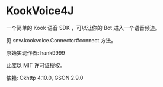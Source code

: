# KookVoice4J

一个简单的 Kook 语音 SDK ，可以让你的 Bot 进入一个语音频道。

见 snw.kookvoice.Connector#connect 方法。

原始实现作者: hank9999

此库以 MIT 许可证授权。

依赖: Okhttp 4.10.0, GSON 2.9.0